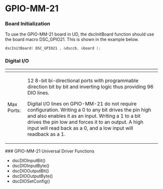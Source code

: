 # GPIO-MM-21

### Board Initialization

To use the GPIO-MM-21 board in UD, the dscInitBoard function should use the board macro DSC\_GPIO21. This is shown in the example below.

```c
dscInitBoard( DSC_GPIO21 , &dsccb, &board );
```

### Digital I/O

<table>
  <thead>
    <tr>
      <th style="text-align:left"></th>
      <th style="text-align:left"></th>
    </tr>
  </thead>
  <tbody>
    <tr>
      <td style="text-align:left">Max Ports:</td>
      <td style="text-align:left">
        <p>12 8-bit bi-directional ports with programmable direction bit by bit and
          inverting logic thus providing 96 DIO lines.</p>
        <p>Digital I/O lines on GPIO-MM-21 do not require configuration. Writing
          a 0 to any bit drives the pin high and also enables it as an input. Writing
          a 1 to a bit drives the pin low and forces it to an output. A high input
          will read back as a 0, and a low input will readback as a 1.</p>
      </td>
    </tr>
  </tbody>
</table>### GPIO-MM-21 Universal Driver Functions

* dscDIOInputBit\(\) 
* dscDIOInputByte\(\) 
* dscDIOOutputBit\(\) 
* dscDIOOutputByte\(\) 
* dscDIOSetConfig\(\)

